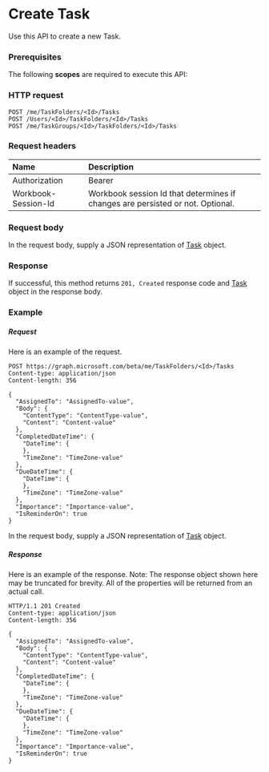 # Create Task

Use this API to create a new Task.
### Prerequisites
The following **scopes** are required to execute this API: 
### HTTP request
<!-- { "blockType": "ignored" } -->
```http
POST /me/TaskFolders/<Id>/Tasks
POST /Users/<Id>/TaskFolders/<Id>/Tasks
POST /me/TaskGroups/<Id>/TaskFolders/<Id>/Tasks

```
### Request headers
| Name       | Description|
|:---------------|:----------|
| Authorization  | Bearer <code>|
| Workbook-Session-Id  | Workbook session Id that determines if changes are persisted or not. Optional.|

### Request body
In the request body, supply a JSON representation of [Task](../resources/task.md) object.


### Response
If successful, this method returns `201, Created` response code and [Task](../resources/task.md) object in the response body.

### Example
##### Request
Here is an example of the request.
<!-- {
  "blockType": "request",
  "name": "create_task_from_taskfolder"
}-->
```http
POST https://graph.microsoft.com/beta/me/TaskFolders/<Id>/Tasks
Content-type: application/json
Content-length: 356

{
  "AssignedTo": "AssignedTo-value",
  "Body": {
    "ContentType": "ContentType-value",
    "Content": "Content-value"
  },
  "CompletedDateTime": {
    "DateTime": {
    },
    "TimeZone": "TimeZone-value"
  },
  "DueDateTime": {
    "DateTime": {
    },
    "TimeZone": "TimeZone-value"
  },
  "Importance": "Importance-value",
  "IsReminderOn": true
}
```
In the request body, supply a JSON representation of [Task](../resources/task.md) object.
##### Response
Here is an example of the response. Note: The response object shown here may be truncated for brevity. All of the properties will be returned from an actual call.
<!-- {
  "blockType": "response",
  "truncated": true,
  "@odata.type": "microsoft.graph.Task"
} -->
```http
HTTP/1.1 201 Created
Content-type: application/json
Content-length: 356

{
  "AssignedTo": "AssignedTo-value",
  "Body": {
    "ContentType": "ContentType-value",
    "Content": "Content-value"
  },
  "CompletedDateTime": {
    "DateTime": {
    },
    "TimeZone": "TimeZone-value"
  },
  "DueDateTime": {
    "DateTime": {
    },
    "TimeZone": "TimeZone-value"
  },
  "Importance": "Importance-value",
  "IsReminderOn": true
}
```

<!-- uuid: 8fcb5dbc-d5aa-4681-8e31-b001d5168d79
2015-10-25 14:57:30 UTC -->
<!-- {
  "type": "#page.annotation",
  "description": "Create Task",
  "keywords": "",
  "section": "documentation",
  "tocPath": ""
}-->